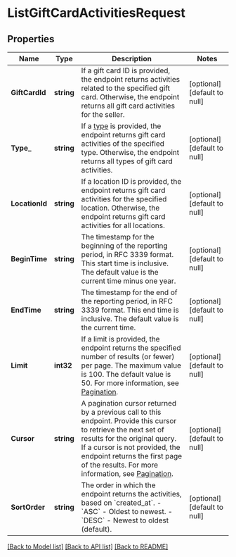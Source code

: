 # ListGiftCardActivitiesRequest

## Properties
Name | Type | Description | Notes
------------ | ------------- | ------------- | -------------
**GiftCardId** | **string** | If a gift card ID is provided, the endpoint returns activities related  to the specified gift card. Otherwise, the endpoint returns all gift card activities for  the seller. | [optional] [default to null]
**Type_** | **string** | If a [type](https://developer.squareup.com/reference/square_2024-01-18/objects/GiftCardActivityType) is provided, the endpoint returns gift card activities of the specified type.  Otherwise, the endpoint returns all types of gift card activities. | [optional] [default to null]
**LocationId** | **string** | If a location ID is provided, the endpoint returns gift card activities for the specified location.  Otherwise, the endpoint returns gift card activities for all locations. | [optional] [default to null]
**BeginTime** | **string** | The timestamp for the beginning of the reporting period, in RFC 3339 format. This start time is inclusive. The default value is the current time minus one year. | [optional] [default to null]
**EndTime** | **string** | The timestamp for the end of the reporting period, in RFC 3339 format. This end time is inclusive. The default value is the current time. | [optional] [default to null]
**Limit** | **int32** | If a limit is provided, the endpoint returns the specified number  of results (or fewer) per page. The maximum value is 100. The default value is 50. For more information, see [Pagination](https://developer.squareup.com/docs/working-with-apis/pagination). | [optional] [default to null]
**Cursor** | **string** | A pagination cursor returned by a previous call to this endpoint. Provide this cursor to retrieve the next set of results for the original query. If a cursor is not provided, the endpoint returns the first page of the results. For more information, see [Pagination](https://developer.squareup.com/docs/working-with-apis/pagination). | [optional] [default to null]
**SortOrder** | **string** | The order in which the endpoint returns the activities, based on &#x60;created_at&#x60;. - &#x60;ASC&#x60; - Oldest to newest. - &#x60;DESC&#x60; - Newest to oldest (default). | [optional] [default to null]

[[Back to Model list]](../README.md#documentation-for-models) [[Back to API list]](../README.md#documentation-for-api-endpoints) [[Back to README]](../README.md)

